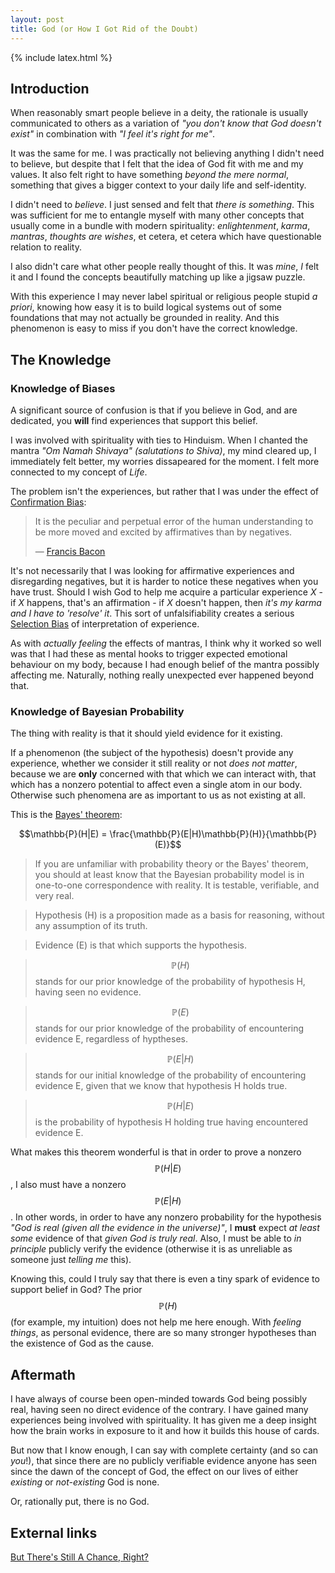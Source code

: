 ```yaml
---
layout: post
title: God (or How I Got Rid of the Doubt)
---
```

{% include latex.html %}

## Introduction

When reasonably smart people believe in a deity, the rationale is usually communicated to others as a variation of _"you don't know that God doesn't exist"_ in combination with _"I feel it's right for me"_. 

It was the same for me. I was practically not believing anything I didn't need to believe, but despite that I felt that the idea of God fit with me and my values. It also felt right to have something _beyond the mere normal_, something that gives a bigger context to your daily life and self-identity.

I didn't need to _believe_. I just sensed and felt that _there is something_. This was sufficient for me to entangle myself with many other concepts that usually come in a bundle with modern spirituality: _enlightenment_, _karma_, _mantras_, _thoughts are wishes_, et cetera, et cetera which have questionable relation to reality.

I also didn't care what other people really thought of this. It was _mine_, _I_ felt it and I found the concepts beautifully matching up like a jigsaw puzzle. 

With this experience I may never label spiritual or religious people stupid _a priori_, knowing how easy it is to build logical systems out of some foundations that may not actually be grounded in reality. And this phenomenon is easy to miss if you don't have the correct knowledge.

## The Knowledge

### Knowledge of Biases

A significant source of confusion is that if you believe in God, and are dedicated, you **will** find experiences that support this belief.

I was involved with spirituality with ties to Hinduism. When I chanted the mantra _"Om Namah Shivaya" (salutations to Shiva)_, my mind cleared up, I immediately felt better, my worries dissapeared for the moment. I felt more connected to my concept of _Life_.

The problem isn't the experiences, but rather that I was under the effect of [Confirmation Bias](https://en.wikipedia.org/wiki/Confirmation_bias):

> It is the peculiar and perpetual error of the human understanding to be more moved and excited by affirmatives than by negatives. 
>
> &mdash; [Francis Bacon](https://en.wikipedia.org/wiki/Francis_Bacon)

It's not necessarily that I was looking for affirmative experiences and disregarding negatives, but it is harder to notice these negatives when you have trust. Should I wish God to help me acquire a particular experience _X_ - if _X_ happens, that's an affirmation - if _X_ doesn't happen, then _it's my karma and I have to 'resolve' it_. This sort of unfalsifiability creates a serious [Selection Bias](https://en.wikipedia.org/wiki/Selection_bias) of interpretation of experience.

As with _actually feeling_ the effects of mantras, I think why it worked so well was that I had these as mental hooks to trigger expected emotional behaviour on my body, because I had enough belief of the mantra possibly affecting me. Naturally, nothing really unexpected ever happened beyond that.

### Knowledge of Bayesian Probability

The thing with reality is that it should yield evidence for it existing. 

If a phenomenon (the subject of the hypothesis) doesn't provide any experience, whether we consider it still reality or not _does not matter_, because we are **only** concerned with that which we can interact with, that which has a nonzero potential to affect even a single atom in our body. Otherwise such phenomena are as important to us as not existing at all.

This is the [Bayes' theorem](https://en.wikipedia.org/wiki/Bayes'_theorem):

$$\mathbb{P}(H|E) = \frac{\mathbb{P}(E|H)\mathbb{P}(H)}{\mathbb{P}(E)}$$

>If you are unfamiliar with probability theory or the Bayes' theorem, you should at least know that the Bayesian probability model is in one-to-one correspondence with reality. It is testable, verifiable, and very real. 

>Hypothesis (H) is a proposition made as a basis for reasoning, without any assumption of its truth.

>Evidence (E) is that which supports the hypothesis.

><span>$$\mathbb{P}(H)$$</span> stands for our prior knowledge of the probability of hypothesis H, having seen no evidence.

><span>$$\mathbb{P}(E)$$</span> stands for our prior knowledge of the probability of encountering evidence E, regardless of hyptheses.

><span>$$\mathbb{P}(E|H)$$</span> stands for our initial knowledge of the probability of encountering evidence E, given that we know that hypothesis H holds true.

><span>$$\mathbb{P}(H|E)$$</span> is the probability of hypothesis H holding true having encountered evidence E.

What makes this theorem wonderful is that in order to prove a nonzero <span>$$\mathbb{P}(H|E)$$</span>, I also must have a nonzero <span>$$\mathbb{P}(E|H)$$</span>. In other words, in order to have any nonzero probability for the hypothesis _"God is real (given all the evidence in the universe)"_, I **must** expect _at least some_ evidence of that _given God is truly real_. Also, I must be able to _in principle_ publicly verify the evidence (otherwise it is as unreliable as someone just _telling me_ this).

Knowing this, could I truly say that there is even a tiny spark of evidence to support belief in God? The prior <span>$$\mathbb{P}(H)$$</span> (for example, my intuition) does not help me here enough. With _feeling things_, as personal evidence, there are so many stronger hypotheses than the existence of God as the cause.

## Aftermath

I have always of course been open-minded towards God being possibly real, having seen no direct evidence of the contrary. I have gained many experiences being involved with spirituality. It has given me a deep insight how the brain works in exposure to it and how it builds this house of cards.

But now that I know enough, I can say with complete certainty (and so can _you_!), that since there are no publicly verifiable evidence anyone has seen since the dawn of the concept of God, the effect on our lives of either _existing_ or _not-existing_ God is none.

Or, rationally put, there is no God.

## External links

[But There's Still A Chance, Right?](http://lesswrong.com/lw/ml/but_theres_still_a_chance_right/)




